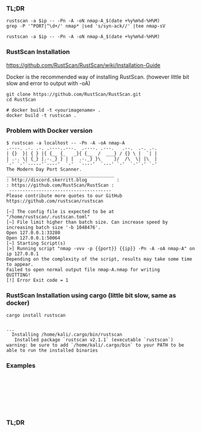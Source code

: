 ### TL;DR
```
rustscan -a $ip -- -Pn -A -oN nmap-A_$(date +%y%m%d-%H%M)
grep -P '^PORT|^\d+/' nmap* |sed 's/syn-ack//' |tee nmap-sV

rustscan -a $ip -- -Pn -A -oN nmap-A_$(date +%y%m%d-%H%M)
```

### RustScan Installation

https://github.com/RustScan/RustScan/wiki/Installation-Guide

Docker is the recommended way of installing RustScan. (however little bit slow and error to output with -oA)

```
git clone https://github.com/RustScan/RustScan.git
cd RustScan

# docker build -t <yourimagename> .
docker build -t rustscan .
```

### Problem with Docker version
```
$ rustscan -a localhost -- -Pn -A -oA nmap-A                     
.----. .-. .-. .----..---.  .----. .---.   .--.  .-. .-.
| {}  }| { } |{ {__ {_   _}{ {__  /  ___} / {} \ |  `| |
| .-. \| {_} |.-._} } | |  .-._} }\     }/  /\  \| |\  |
`-' `-'`-----'`----'  `-'  `----'  `---' `-'  `-'`-' `-'
The Modern Day Port Scanner.
________________________________________
: http://discord.skerritt.blog           :
: https://github.com/RustScan/RustScan :
 --------------------------------------
Please contribute more quotes to our GitHub https://github.com/rustscan/rustscan

[~] The config file is expected to be at "/home/rustscan/.rustscan.toml"
[~] File limit higher than batch size. Can increase speed by increasing batch size '-b 1048476'.
Open 127.0.0.1:33280
Open 127.0.0.1:50064
[~] Starting Script(s)
[>] Running script "nmap -vvv -p {{port}} {{ip}} -Pn -A -oA nmap-A" on ip 127.0.0.1
Depending on the complexity of the script, results may take some time to appear.
Failed to open normal output file nmap-A.nmap for writing
QUITTING!
[!] Error Exit code = 1
```

### RustScan Installation using cargo (little bit slow, same as docker)
```
cargo install rustscan
```

### 
```
...
  Installing /home/kali/.cargo/bin/rustscan
   Installed package `rustscan v2.1.1` (executable `rustscan`)
warning: be sure to add `/home/kali/.cargo/bin` to your PATH to be able to run the installed binaries
```

### Examples
```

```

### 
```

```

### 
```

```

### 
```

```

### 
```

```

### TL;DR